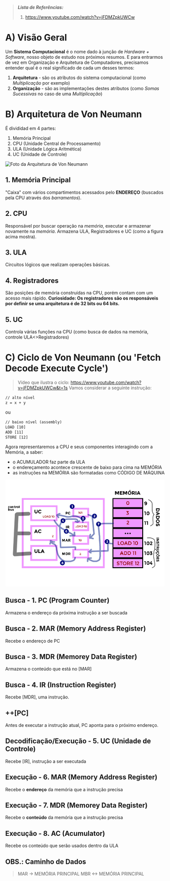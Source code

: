 >  ***Lista de Referências:***
> 1. https://www.youtube.com/watch?v=jFDMZpkUWCw

# A) Visão Geral
Um **Sistema Computacional** é o nome dado à junção de *Hardware + Software*, nosso objeto de estudo nos próximos resumos.
E para entrarmos de vez em Organização e Arquitetura de Computadores, precisamos entender qual é o real significado de cada um desses termos:
1. **Arquitetura** - são os atributos do sistema computacional (como *Multiplicação* por exemplo)
2. **Organização** - são as implementações destes atributos (como *Somas Sucessivas* no caso de uma *Multiplicação*)

# B) Arquitetura de Von Neumann
É divididad em 4 partes:
1. Memória Principal
2. CPU (Unidade Central de Processamento)
3. ULA (Unidade Lógica Aritmética)
4. UC (Unidade de Controle)

![Foto da Arquitetura de Von Neumann](https://computerscience.gcse.guru/wp-content/uploads/2016/04/Von-Neumann-Architecture-Diagram.jpg)

## 1. Memória Principal
"Caixa" com vários compartimentos acessados pelo **ENDEREÇO** (buscados pela CPU através dos *barramentos*).
## 2. CPU
Responsável por buscar operação na *memória*, executar e armazenar novamente na *memória*. Armazena ULA, Registradores e UC (como a figura acima mostra).
## 3. ULA 
Circuitos lógicos que realizam operações básicas.
## 4. Registradores
São posições de memória construídas na CPU, porém contam com um acesso mais rápido.
**Curiosidade: Os registradores são os responsáveis por definir se uma arquitetura é de 32 bits ou 64 bits.**
## 5. UC
Controla várias funções na CPU (como busca de dados na memória, controle ULA<>Registradores)

# C) Ciclo de Von Neumann (ou 'Fetch Decode Execute Cycle')
> Vídeo que ilustra o ciclo: https://www.youtube.com/watch?v=jFDMZpkUWCw&t=1s
Vamos considerar a seguinte instrução:
```
// alto nível
z = x + y
```
ou
```
// baixo nível (assembly)
LOAD [10]
ADD [11]
STORE [12]
```
Agora representaremos a CPU e seus componentes interagindo com a Memória, a saber:
- o ACUMULADOR faz parte da ULA
- o endereçamento acontece crescente de baixo para cima na MEMÓRIA
- as instruções na MEMÓRIA são formatadas como CÓDIGO DE MÁQUINA

![](https://github.com/felipemnds/computer-science-notebook/blob/master/organizacao-arquitetura-computadores/Untitled-1.png)

## Busca - 1. PC (Program Counter)
Armazena o endereço da próxima instrução a ser buscada
## Busca - 2. MAR (Memory Address Register)
Recebe o endereço de PC
## Busca - 3. MDR (Memorey Data Register)
Armazena o conteúdo que está no [MAR]
## Busca - 4. IR (Instruction Register)
Recebe [MDR], uma instrução.
## ++[PC]
Antes de executar a instrução atual, PC aponta para o próximo endereço.
## Decodificação/Execução - 5. UC (Unidade de Controle)
Recebe [IR], instrução a ser executada
## Execução - 6. MAR (Memory Address Register)
Recebe o **endereço** da memória que a instrução precisa 
## Execução - 7. MDR (Memorey Data Register)
Recebe o **conteúdo** da memória que a instrução precisa 
## Execução - 8. AC (Acumulator)
Recebe os conteúdo que serão usados dentro da ULA
## OBS.: Caminho de Dados
> MAR -> MEMÓRIA PRINCIPAL
> MBR <-> MEMÓRIA PRINCIPAL
